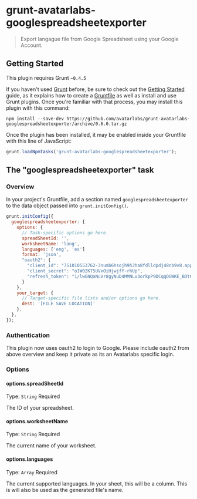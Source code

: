 # grunt-avatarlabs-googlespreadsheetexporter

> Export langague file from Google Spreadsheet using your Google Account.

## Getting Started
This plugin requires Grunt `~0.4.5`

If you haven't used [Grunt](http://gruntjs.com/) before, be sure to check out the [Getting Started](http://gruntjs.com/getting-started) guide, as it explains how to create a [Gruntfile](http://gruntjs.com/sample-gruntfile) as well as install and use Grunt plugins. Once you're familiar with that process, you may install this plugin with this command:

```shell
npm install --save-dev https://github.com/avatarlabs/grunt-avatarlabs-googlespreadsheetexporter/archive/0.6.0.tar.gz
```

Once the plugin has been installed, it may be enabled inside your Gruntfile with this line of JavaScript:

```js
grunt.loadNpmTasks('grunt-avatarlabs-googlespreadsheetexporter');
```

## The "googlespreadsheetexporter" task

### Overview
In your project's Gruntfile, add a section named `googlespreadsheetexporter` to the data object passed into `grunt.initConfig()`.

```js
grunt.initConfig({
  googlespreadsheetexporter: {
    options: {
      // Task-specific options go here.
      spreadSheetId: '',
      worksheetName: 'lang',
      languages: ['eng', 'es']
      format: 'json',
      "oauth2": {
        "client_id": "751010553762-3numb6hsojh9h3ha8fdlldpdj48nb9v8.apps.googleusercontent.com",
        "client_secret": "oIW02KT5UVxOiHjwjfY-rhUp",
        "refresh_token": "1/lwGNQaNuVr8gyNuD4MMNLv3orkpP9DCqqDGWKE_BDtQ"
      }
    },
    your_target: {
      // Target-specific file lists and/or options go here.
      dest: '[FILE SAVE LOCATION]'
    },
  },
});
```

### Authentication

This plugin now uses oauth2 to login to Google. Please include oauth2 from above overview and keep it private as its an Avatarlabs specific login.

### Options

#### options.spreadSheetId
Type: `String`
Required

The ID of your spreadsheet.

#### options.worksheetName
Type: `String`
Required

The current name of your worksheet.

#### options.languages
Type: `Array`
Required

The current supported languages. In your sheet, this will be a column. This is will also be used as the generated file's name.
